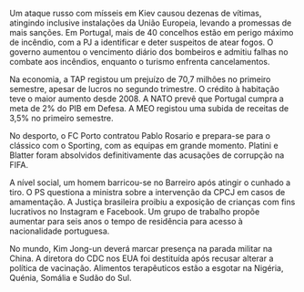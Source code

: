 Um ataque russo com mísseis em Kiev causou dezenas de vítimas, atingindo inclusive instalações da União Europeia, levando a promessas de mais sanções. Em Portugal, mais de 40 concelhos estão em perigo máximo de incêndio, com a PJ a identificar e deter suspeitos de atear fogos. O governo aumentou o vencimento diário dos bombeiros e admitiu falhas no combate aos incêndios, enquanto o turismo enfrenta cancelamentos.

Na economia, a TAP registou um prejuízo de 70,7 milhões no primeiro semestre, apesar de lucros no segundo trimestre. O crédito à habitação teve o maior aumento desde 2008. A NATO prevê que Portugal cumpra a meta de 2% do PIB em Defesa. A MEO registou uma subida de receitas de 3,5% no primeiro semestre.

No desporto, o FC Porto contratou Pablo Rosario e prepara-se para o clássico com o Sporting, com as equipas em grande momento. Platini e Blatter foram absolvidos definitivamente das acusações de corrupção na FIFA.

A nível social, um homem barricou-se no Barreiro após atingir o cunhado a tiro. O PS questiona a ministra sobre a intervenção da CPCJ em casos de amamentação. A Justiça brasileira proibiu a exposição de crianças com fins lucrativos no Instagram e Facebook. Um grupo de trabalho propõe aumentar para seis anos o tempo de residência para acesso à nacionalidade portuguesa.

No mundo, Kim Jong-un deverá marcar presença na parada militar na China. A diretora do CDC nos EUA foi destituída após recusar alterar a política de vacinação. Alimentos terapêuticos estão a esgotar na Nigéria, Quénia, Somália e Sudão do Sul.